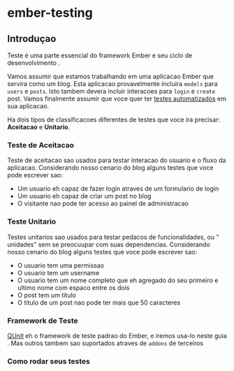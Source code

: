 # ember-testing

## Introduçao

Teste é uma parte essencial do framework Ember e seu ciclo de desenvolvimento .


Vamos assumir que estamos trabalhando em uma aplicacao Ember que servira como um blog. Esta aplicacao provavelmente incluira `models` para `users` e `posts`. Isto tambem devera incluir interacoes para `login` e `create` post. Vamos finalmente assumir que voce quer ter [testes automatizados](https://en.wikipedia.org/wiki/Test_automation) em sua aplicacao.

Ha dois tipos de classificacoes diferentes de testes que voce ira precisar: **Aceitacao** e **Unitario**.

### Teste de Aceitacao

Teste de aceitacao sao usados para testar interacao do usuario e o fluxo da  aplicacao. Considerando  nosso cenario do blog alguns testes que voce pode escrever sao:

 - Um usuario eh capaz de fazer login atraves de um formulario de login
 - Um usuario eh capaz de criar um post no blog
 - O visitante nao pode ter acesso ao painel de administracao
 
### Teste Unitario

Testes unitarios sao usados para testar pedacos de funcionalidades, ou " unidades" sem se preocuupar com  suas dependencias. Considerando  nosso cenario do blog alguns testes que voce pode escrever sao:

 - O usuario tem uma permissao
 - O usuario tem um username
 - O usuario tem um nome completo que eh agregado do seu primeiro e ultimo nome com espaco entre os dois
 - O post tem um titulo
 - O titulo de um post nao pode ter mais que 50 caracteres
 
### Framework de Teste

[QUnit](http://qunitjs.com/) eh o framework de teste padrao do Ember, e  iremos usa-lo neste guia . Mas outros tambem sao suportados atraves de `addons` de terceiros

### Como rodar seus testes
